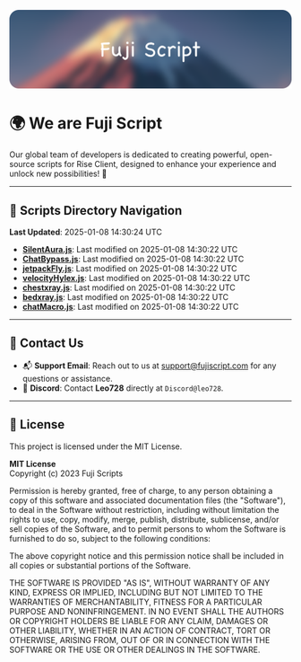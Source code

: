 ![Banner](.github/b.webp)

# 🌍 **We are Fuji Script**

Our global team of developers is dedicated to creating powerful, open-source scripts for Rise Client, designed to enhance your experience and unlock new possibilities! 🌟

---
<!-- SCRIPTS_NAVIGATION_START -->
## 📂 **Scripts Directory Navigation**

**Last Updated**: 2025-01-08 14:30:24 UTC

- **[SilentAura.js](scripts/SilentAura.js)**: Last modified on 2025-01-08 14:30:22 UTC
- **[ChatBypass.js](scripts/ChatBypass.js)**: Last modified on 2025-01-08 14:30:22 UTC
- **[jetpackFly.js](scripts/jetpackFly.js)**: Last modified on 2025-01-08 14:30:22 UTC
- **[velocityHylex.js](scripts/velocityHylex.js)**: Last modified on 2025-01-08 14:30:22 UTC
- **[chestxray.js](scripts/chestxray.js)**: Last modified on 2025-01-08 14:30:22 UTC
- **[bedxray.js](scripts/bedxray.js)**: Last modified on 2025-01-08 14:30:22 UTC
- **[chatMacro.js](scripts/chatMacro.js)**: Last modified on 2025-01-08 14:30:22 UTC

<!-- SCRIPTS_NAVIGATION_END -->

---

## 💬 **Contact Us**  
- 📬 **Support Email**: Reach out to us at [support@fujiscript.com](mailto:support@fujiscript.com) for any questions or assistance.  
- 💬 **Discord**: Contact **Leo728** directly at `Discord@leo728`.

---

## 📜 **License**

This project is licensed under the MIT License.  

**MIT License**  
Copyright (c) 2023 Fuji Scripts  

Permission is hereby granted, free of charge, to any person obtaining a copy of this software and associated documentation files (the "Software"), to deal in the Software without restriction, including without limitation the rights to use, copy, modify, merge, publish, distribute, sublicense, and/or sell copies of the Software, and to permit persons to whom the Software is furnished to do so, subject to the following conditions:  

The above copyright notice and this permission notice shall be included in all copies or substantial portions of the Software.  

THE SOFTWARE IS PROVIDED "AS IS", WITHOUT WARRANTY OF ANY KIND, EXPRESS OR IMPLIED, INCLUDING BUT NOT LIMITED TO THE WARRANTIES OF MERCHANTABILITY, FITNESS FOR A PARTICULAR PURPOSE AND NONINFRINGEMENT. IN NO EVENT SHALL THE AUTHORS OR COPYRIGHT HOLDERS BE LIABLE FOR ANY CLAIM, DAMAGES OR OTHER LIABILITY, WHETHER IN AN ACTION OF CONTRACT, TORT OR OTHERWISE, ARISING FROM, OUT OF OR IN CONNECTION WITH THE SOFTWARE OR THE USE OR OTHER DEALINGS IN THE SOFTWARE.  
